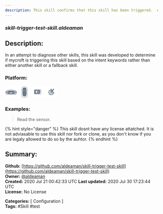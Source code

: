 ```yaml
---
description: This skill confirms that this skill has been triggered.  nothing more
---
```


### _skill-trigger-test-skill.aldeaman_  
## Description:  
In an attempt to diagnose other skills, this skill was developed to determine if mycroft is triggering this skill based on the intent keywords rather than either another skill or a fallback skill.  
  
  
### Platform:  
 ![Mark I](../.gitbook/assets/mark-1-icon.png)  ![Mark II](../.gitbook/assets/mark-2-icon.png)  ![Picroft](../.gitbook/assets/picroft-icon.png)  ![plasmoid](../.gitbook/assets/kde.png)   
### Examples:  
> Read the sensor.  
  
{% hint style="danger" %}
This skill dosnt have any license attatched. It is not adviasable to use this skill nor fork or clone, as you don't know if you are legaly allowed to do so by the auhtor.
{% endhint %}
  
## Summary:  
**Github:** [https://github.com/aldeaman/skill-trigger-test-skill](https://github.com/aldeaman/skill-trigger-test-skill)  
**Owner:** [@aldeaman](https://github.com/aldeaman)  
**Created:** 2020 Jul 21 00:42:33 UTC  **Last updated:** 2020 Jul 30 17:23:44 UTC  
**License:** No License  
  
**Categories:** [ Configuration ]   
**Tags:** \#Skill \#test   
